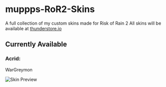# muppps-RoR2-Skins
A full collection of my custom skins made for Risk of Rain 2
All skins will be available at [thunderstore.io](https://www.thunderstore.io "Thunderstore Homepage")

## Currently Available
### Acrid:
   WarGreymon
  
   ![Skin Preview](https://raw.githubusercontent.com/muppp/muppps-RoR2-Skins/main/Acrid/WarGreymon/icon.png)
